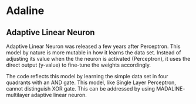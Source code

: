# Adaline
## Adaptive Linear Neuron
Adaptive Linear Neuron was released a few years after Perceptron. This model by nature is more mutable in how it learns the data set.
Instead of adjusting its value when the the neuron is activated (Perceptron), it uses the direct output (y-value) to fine-tune the weights accordingly.

The code reflects this model by learning the simple data set in four quadrants with an AND gate.
This model, like Single Layer Perceptron, cannot distinguish XOR gate. This can be addressed by using MADALINE- multilayer adaptive linear neuron.
